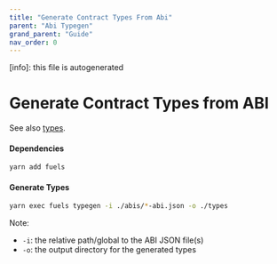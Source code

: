 ```yaml
---
title: "Generate Contract Types From Abi"
parent: "Abi Typegen"
grand_parent: "Guide"
nav_order: 0
---
```


[info]: this file is autogenerated


# Generate Contract Types from ABI

See also [types](../types/).

#### Dependencies

```sh
yarn add fuels
```

#### Generate Types

```sh
yarn exec fuels typegen -i ./abis/*-abi.json -o ./types
```

Note:

- `-i`: the relative path/global to the ABI JSON file(s)
- `-o`: the output directory for the generated types
